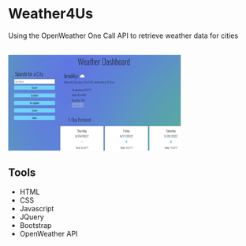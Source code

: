 # Weather4Us
Using the OpenWeather One Call API to retrieve weather data for cities

<br />

<img src="./assets/images/readmepic.png" width="350" title="hover text">

## Tools

- HTML
- CSS
- Javascript
- JQuery
- Bootstrap
- OpenWeather API
